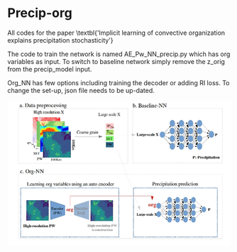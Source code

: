 # Precip-org
All codes for the paper \textbl{'Implicit learning of convective organization explains precipitation stochasticity'}

The code to train the network is named AE_Pw_NN_precip.py which has org variables as input. To switch to baseline network simply remove the z_orig from the precip_model input. 

Org_NN has few options including training the decoder or adding RI loss. To change the set-up, json file needs to be up-dated. 

![alt text](https://github.com/Sshamekh/Precip-org/blob/main/schematicnn.jpg)
